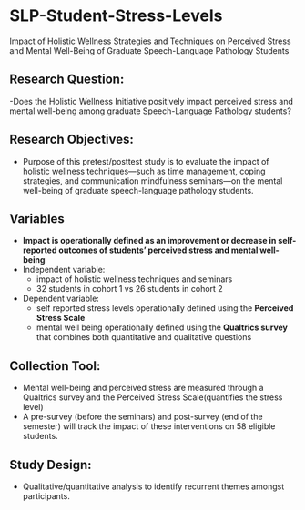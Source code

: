 # SLP-Student-Stress-Levels
Impact of Holistic Wellness Strategies and Techniques on Perceived Stress and Mental Well-Being of Graduate Speech-Language Pathology Students 

## Research Question:
-Does the Holistic Wellness Initiative positively impact perceived stress and mental well-being among graduate Speech-Language Pathology students?

## Research Objectives:
- Purpose of this pretest/posttest study is to evaluate the impact of holistic wellness techniques—such as time management, coping strategies, and communication mindfulness
seminars—on the mental well-being of graduate speech-language pathology students.

## Variables
- **Impact is operationally defined as an improvement or decrease in self-reported outcomes of students’ perceived stress and mental well-being**
- Independent variable:
  - impact of holistic wellness techniques and seminars
  - 32 students in cohort 1 vs 26 students in cohort 2
- Dependent variable:
  - self reported stress levels operationally defined using the **Perceived Stress Scale**
  - mental well being operationally defined using the **Qualtrics survey** that combines both quantitative and qualitative questions
    

## Collection Tool:
- Mental well-being and perceived stress are measured through a Qualtrics survey and the Perceived
Stress Scale(quantifies the stress level)
- A pre-survey (before the seminars) and post-survey (end of the semester) will track
the impact of these interventions on 58 eligible students.

## Study Design:
- Qualitative/quantitative analysis to identify recurrent themes amongst participants.



